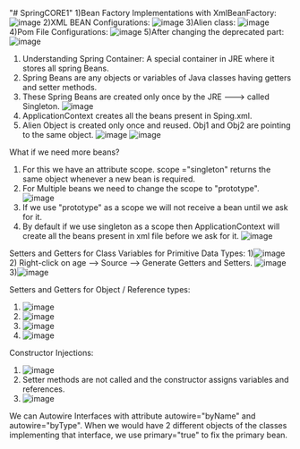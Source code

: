 "# SpringCORE1" 
1)Bean Factory Implementations with XmlBeanFactory:
![image](https://github.com/pranjalisingh1201/SpringCORE1/assets/75729195/7f474524-54c6-432e-a69b-6c8767ba9dd9)
2)XML BEAN Configurations:
![image](https://github.com/pranjalisingh1201/SpringCORE1/assets/75729195/12c8b9c3-abd6-4246-9e0a-278cbed43b18)
3)Alien class:
![image](https://github.com/pranjalisingh1201/SpringCORE1/assets/75729195/18478347-9978-43e5-b5e8-bbd571362035)
4)Pom File Configurations:
![image](https://github.com/pranjalisingh1201/SpringCORE1/assets/75729195/f5562c36-5a0d-4b3e-9de5-3aeb32ab3821)
5)After changing the deprecated part:
![image](https://github.com/pranjalisingh1201/SpringCORE1/assets/75729195/f6a1d27b-a960-477b-a4be-ba722a3daa9a)


1) Understanding Spring Container: A special container in JRE where it stores all spring Beans.
2) Spring Beans are any objects or variables of Java classes having getters and setter methods.
3) These Spring Beans are created only once by the JRE ---> called Singleton.
![image](https://github.com/pranjalisingh1201/SpringCORE1/assets/75729195/cc8c53cc-26ea-44c9-91cf-180ee2b70f7a)
4) ApplicationContext creates all the beans present in Sping.xml.
5) Alien Object is created only once and reused. Obj1 and Obj2 are pointing to the same object.
![image](https://github.com/pranjalisingh1201/SpringCORE1/assets/75729195/5a3ee4a9-3ca1-4515-9de0-c27102ef7ff5)
![image](https://github.com/pranjalisingh1201/SpringCORE1/assets/75729195/2f24299b-ff65-4154-a823-5a8fb79183da)

What if we need more beans?
1) For this we have an attribute scope. scope ="singleton" returns the same object whenever a new bean is required.
2) For Multiple beans we need to change the scope to "prototype".
![image](https://github.com/pranjalisingh1201/SpringCORE1/assets/75729195/f16fe7d5-abf5-49b9-8190-64a915a8ca2c)
3) If we use "prototype" as a scope we will not receive a bean until we ask for it.
4) By default if we use singleton as a scope then ApplicationContext will create all the beans present in xml file before we ask for it.
![image](https://github.com/pranjalisingh1201/SpringCORE1/assets/75729195/b502e122-2956-4ffb-ac8a-2b5b63a56ef3)

Setters and Getters for Class Variables for Primitive Data Types:
1)![image](https://github.com/pranjalisingh1201/SpringCORE1/assets/75729195/d88224f8-090e-48d0-9658-daeb7acda12a)
2) Right-click on age --> Source --> Generate Getters and Setters.
![image](https://github.com/pranjalisingh1201/SpringCORE1/assets/75729195/579ef064-9613-44da-b465-545f4b8f4194)
3)![image](https://github.com/pranjalisingh1201/SpringCORE1/assets/75729195/c0f52ffc-3d8a-4e92-9de0-0398106badb1)

Setters and Getters for Object / Reference types:
1) ![image](https://github.com/pranjalisingh1201/SpringCORE1/assets/75729195/4d7af845-f3de-40ed-84ca-ffa08ff0de49)
2) ![image](https://github.com/pranjalisingh1201/SpringCORE1/assets/75729195/ec531cfb-0bab-4bfc-a552-ff290004e81c)
3) ![image](https://github.com/pranjalisingh1201/SpringCORE1/assets/75729195/f0af6952-6fed-45e6-8cfc-e3105076edad)
4) ![image](https://github.com/pranjalisingh1201/SpringCORE1/assets/75729195/67653bb3-4f6e-48eb-913d-81def088a1a7)

Constructor Injections:
1) ![image](https://github.com/pranjalisingh1201/SpringCORE1/assets/75729195/5f219da9-ef5c-463b-9f4f-b51c829dac89)
2) Setter methods are not called and the constructor assigns variables and references.
3) ![image](https://github.com/pranjalisingh1201/SpringCORE1/assets/75729195/a5e938b4-673d-464d-a527-d76954a31c57)


We can Autowire Interfaces with attribute autowire="byName" and autowire="byType".
When we would have 2 different objects of the classes implementing that interface, we use primary="true" to fix the primary bean.
